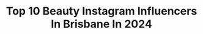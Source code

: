 ---
title: Top 10 Beauty Instagram Influencers In Brisbane In 2024
description: >-
  Find top beauty Instagram influencers in Brisbane in 2024. Most popular hashtags: #brisbane #brisbanemums #beauty #fashion.
platform: Instagram
hits: 54
text_top: Discover the top-rated Instagram influencers on inBeat.
text_bottom: inBeat aggregates 54 Instagram influencers like this in Brisbane, Australia for you to work with.
profiles:
  - username: "brisbanefamilyexplorers"
    fullname: >-
      Liliana Dingle 🇦🇺
    bio: >-
      Family of 5 #Contentcreator | #Influencer | #Blogger | #UGC Collabs, media, invites: familyexplorers@yahoo.com.au REPOST ONLY WITH PERMISSION & CREDIT
    location: "Australia"
    followers: 40099
    engagement: 167
    commentsToLikes: 0.504307
    id: ck138lejigswn0i19p477v8bv
    verified: false
    hashtags: "#visitfrance, #australianblogger, #collab, #brisbaneblogger"
  - username: "living_the_blessed_life_"
    fullname: >-
      Sky ~ Mama of 4
    bio: >-
      ✨ Wife 🌸 Mama~ 👩🏼🧑🏼🧒🏼👦🏼 👩🏼‍🏫 Teacher~ Yr.4 2024 🌜Let’s work together ⬇️
    location: "Australia"
    followers: 16354
    engagement: 155
    commentsToLikes: 0.368797
    id: cksdde1rpno1y0j23x33okb3c
    verified: false
    hashtags: "#aussiefamily, #australianfamily, #mumoffour, #mumof4"
  - username: "candice.elise__"
    fullname: >-
      Candice Elise 🧿
    bio: >-
      All things Food, Fashion, Travel & Beauty 🌹 🌏 Brisbane, Australia 📧 Candiceelis3@gmail.com Discount codes & TikTok linked ⇩
    location: "Australia"
    followers: 40468
    engagement: 41
    commentsToLikes: 0.000000
    id: cloqvxeiphbl90j08lrsft1sk
    verified: false
    hashtags: "#hotelstay, #bali, #trendingreels, #goldcoast"
  - username: "alarnataylor_hair_mua"
    fullname: >-
      Alarna Taylor Hair Stylist/MUA
    bio: >-
      Bris HMUA 🌏 • Wedding enquiries (2021 full) only to kellie@thefuturemrs.com.au • All other enquiries to uniquehair.makeup@gmail.com
    location: "Australia"
    followers: 26567
    engagement: 145
    commentsToLikes: 0.030479
    id: ck5c6636c4sss0i117sv699dj
    verified: false
    hashtags: "#brisbane, #armanibeautyau, #naturalmua, #skinlove"
  - username: "tessalexander._"
    fullname: >-
      TESS ALEXANDER✨
    bio: >-
      🎥 Presenter | fm. Miss World 🇦🇺 | Health + Wellness
    location: "Australia"
    followers: 49892
    engagement: 3
    commentsToLikes: 0.000000
    id: ck13c850yz20n0i193i2hq997
    verified: true
    hashtags: "#fashion, #selflove, #skincare, #longines"
  - username: "themagicalozfamily"
    fullname: >-
      🇦🇺 𝗧𝗵𝗲 𝗠𝗮𝗴𝗶𝗰𝗮𝗹 𝗢𝘇 𝗙𝗮𝗺𝗶𝗹𝘆 🇦🇺
    bio: >-
      💗 All things parenting, teaching & mum'ing 🏆 Finalist in the 'What's on 4 Kids’ 2019 awards 💗 The bags under my eyes are Chanel #Brisbane #EcoWarriors
    location: "Australia"
    followers: 22952
    engagement: 208
    commentsToLikes: 0.153648
    id: ck5heb7fms0k80i11budywgdn
    verified: false
    hashtags: "#australianfamily, #mumsofaustralia, #themagicalozfamily, #ad"
  - username: "dr.louisa.parkinson"
    fullname: >-
      Louisa Parkinson
    bio: >-
      Brisbane Lifestyle & Entertainment Fashion, food, beauty & must-do things in QLD 🇵🇭🇦🇺 Co-founder @mestizafilipina.co 🏠 @beans.castle
    location: "Australia"
    followers: 6524
    engagement: 124
    commentsToLikes: 0.111761
    id: closmj57cmy8o0j088kdvvcxr
    verified: false
    hashtags: "#brisbaneinfluencer, #brisbaneinsider, #brisbanecontentcreator, #brisbanenightlife"
  - username: "matthewgianoulis"
    fullname: >-
      Matthew Gianoulis Photography
    bio: >-
      🏆 2019 Aust Portrait Photographer of the Year Finalist 🇦🇺 Aust Photographer - 📍Brisbane 📸 Commercial, fitness, fashion, beauty 👨🏻‍🎨 @musclenation
    location: "Australia"
    followers: 18144
    engagement: 209
    commentsToLikes: 0.043998
    id: ck5q1mqwzbql50i1156vfh89o
    verified: false
    hashtags: ""
  - username: "caake.face"
    fullname: >-
      S T A C E Y 💁🏼‍♀️
    bio: >-
      💋| Beauty lover 💄| Flatlays/Product shots 🇦🇺| Brisbane, Australia 💌| caake.face@outlook.com
    location: "Australia"
    followers: 15157
    engagement: 80
    commentsToLikes: 0.063417
    id: ck15ukv0enodc0i19qncm06fr
    verified: false
    hashtags: "#foundationroutine, #abhfacepalette, #ilovemakeup, #ultabeauty"
  - username: "emilia_danielle_"
    fullname: >-
      Emilia Danielle Pountney
    bio: >-
      "never perfect ~ always genuine" 🫶🏼 📍Gold Coast 🇦🇺 ✈️🇺🇲 NYC 🗽 Nov/Dec Actress, published model💐 🎬 @egoactors / @eaton_management . 🔒 Parent monitored
    location: "Australia"
    followers: 204638
    engagement: 33
    commentsToLikes: 0.038083
    id: ck0w6xtufarz50i19ijhpsk8u
    verified: false
    hashtags: "#faceobsessed, #influencer, #breezebalm, #smile"
---